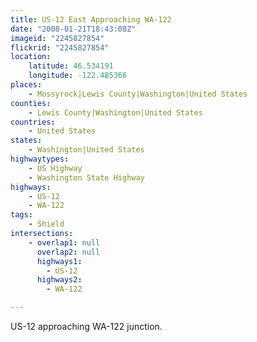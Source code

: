 ```yaml
---
title: US-12 East Approaching WA-122
date: "2008-01-21T18:43:08Z"
imageid: "2245827854"
flickrid: "2245827854"
location:
    latitude: 46.534191
    longitude: -122.485366
places:
    - Mossyrock|Lewis County|Washington|United States
counties:
    - Lewis County|Washington|United States
countries:
    - United States
states:
    - Washington|United States
highwaytypes:
    - US Highway
    - Washington State Highway
highways:
    - US-12
    - WA-122
tags:
    - Shield
intersections:
    - overlap1: null
      overlap2: null
      highways1:
        - US-12
      highways2:
        - WA-122

---
```

US-12 approaching WA-122 junction.